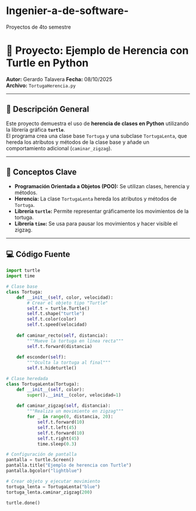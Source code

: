# Ingenier-a-de-software-
Proyectos de 4to semestre
# 🐢 Proyecto: Ejemplo de Herencia con Turtle en Python

**Autor:** Gerardo Talavera
**Fecha:** 08/10/2025  
**Archivo:** `TortugaHerencia.py`

---

## 📘 Descripción General

Este proyecto demuestra el uso de **herencia de clases en Python** utilizando la librería gráfica **`turtle`**.  
El programa crea una clase base `Tortuga` y una subclase `TortugaLenta`, que hereda los atributos y métodos de la clase base y añade un comportamiento adicional (`caminar_zigzag`).

---

## 🧠 Conceptos Clave

- **Programación Orientada a Objetos (POO):** Se utilizan clases, herencia y métodos.  
- **Herencia:** La clase `TortugaLenta` hereda los atributos y métodos de `Tortuga`.  
- **Librería `turtle`:** Permite representar gráficamente los movimientos de la tortuga.  
- **Librería `time`:** Se usa para pausar los movimientos y hacer visible el zigzag.

---

## 💻 Código Fuente

```python
import turtle
import time

# Clase base
class Tortuga:
    def __init__(self, color, velocidad):
        # Crear el objeto tipo "Turtle"
        self.t = turtle.Turtle()
        self.t.shape("turtle")
        self.t.color(color)
        self.t.speed(velocidad)
    
    def caminar_recto(self, distancia):
        """Mueve la tortuga en línea recta"""
        self.t.forward(distancia)
    
    def esconder(self):
        """Oculta la tortuga al final"""
        self.t.hideturtle()

# Clase heredada
class TortugaLenta(Tortuga):
    def __init__(self, color):
        super().__init__(color, velocidad=1)
    
    def caminar_zigzag(self, distancia):
        """Realiza un movimiento en zigzag"""
        for _ in range(0, distancia, 20):
            self.t.forward(10)
            self.t.left(45)
            self.t.forward(10)
            self.t.right(45)
            time.sleep(0.3)

# Configuración de pantalla
pantalla = turtle.Screen()
pantalla.title("Ejemplo de herencia con Turtle")
pantalla.bgcolor("lightblue")

# Crear objeto y ejecutar movimiento
tortuga_lenta = TortugaLenta("blue")
tortuga_lenta.caminar_zigzag(200)

turtle.done()
